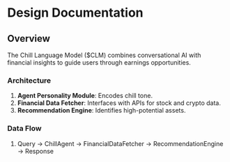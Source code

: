 
# Design Documentation

## Overview

The Chill Language Model ($CLM) combines conversational AI with financial insights to guide users through earnings opportunities.

### Architecture

1. **Agent Personality Module**: Encodes chill tone.
2. **Financial Data Fetcher**: Interfaces with APIs for stock and crypto data.
3. **Recommendation Engine**: Identifies high-potential assets.

### Data Flow

1. Query -> ChillAgent -> FinancialDataFetcher -> RecommendationEngine -> Response
